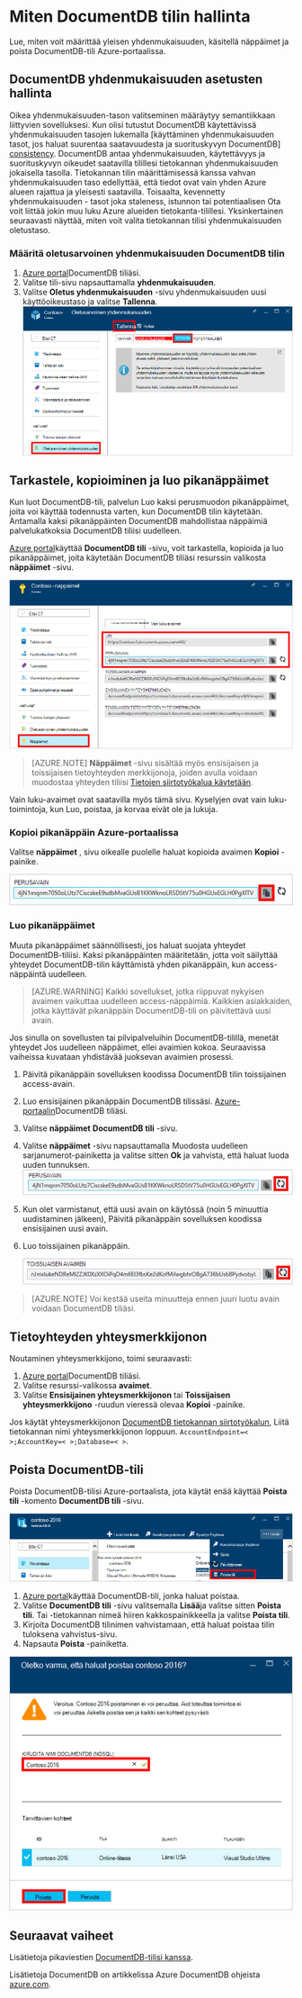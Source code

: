 <properties
    pageTitle="DocumentDB-tilin kautta Azure-portaalin hallinta | Microsoft Azure"
    description="Opi hallitsemaan DocumentDB-tilisi kautta Azure-portaalissa. Etsi artikkelista Azure-portaalin avulla voit tarkastella, kopioida, poistaa ja käyttää tilit."
    keywords="Azure-portaaliin, documentdb, azure, Microsoft azure"
    services="documentdb"
    documentationCenter=""
    authors="kirillg"
    manager="jhubbard"
    editor="cgronlun"/>

<tags
    ms.service="documentdb"
    ms.workload="data-services"
    ms.tgt_pltfrm="na"
    ms.devlang="na"
    ms.topic="article"
    ms.date="10/14/2016"
    ms.author="kirillg"/>

# <a name="how-to-manage-a-documentdb-account"></a>Miten DocumentDB tilin hallinta

Lue, miten voit määrittää yleisen yhdenmukaisuuden, käsitellä näppäimet ja poista DocumentDB-tili Azure-portaalissa.

## <a id="consistency"></a>DocumentDB yhdenmukaisuuden asetusten hallinta

Oikea yhdenmukaisuuden-tason valitseminen määräytyy semantiikkaan liittyvien sovelluksesi. Kun olisi tutustut DocumentDB käytettävissä yhdenmukaisuuden tasojen lukemalla [käyttäminen yhdenmukaisuuden tasot, jos haluat suurentaa saatavuudesta ja suorituskyvyn DocumentDB] [consistency]. DocumentDB antaa yhdenmukaisuuden, käytettävyys ja suorituskyvyn oikeudet saatavilla tilillesi tietokannan yhdenmukaisuuden jokaisella tasolla. Tietokannan tilin määrittämisessä kanssa vahvan yhdenmukaisuuden taso edellyttää, että tiedot ovat vain yhden Azure alueen rajattua ja yleisesti saatavilla. Toisaalta, kevennetty yhdenmukaisuuden - tasot joka staleness, istunnon tai potentiaalisen Ota voit liittää jokin muu luku Azure alueiden tietokanta-tilillesi. Yksinkertainen seuraavasti näyttää, miten voit valita tietokannan tilisi yhdenmukaisuuden oletustaso. 

### <a name="to-specify-the-default-consistency-for-a-documentdb-account"></a>Määritä oletusarvoinen yhdenmukaisuuden DocumentDB tilin

1. [Azure portal](https://portal.azure.com/)DocumentDB tiliäsi.
2. Valitse tili-sivu napsauttamalla **yhdenmukaisuuden**.
3. Valitse **Oletus yhdenmukaisuuden** -sivu yhdenmukaisuuden uusi käyttöoikeustaso ja valitse **Tallenna**.
    ![Oletusarvoinen yhdenmukaisuuden istunnon][5]

## <a id="keys"></a>Tarkastele, kopioiminen ja luo pikanäppäimet
Kun luot DocumentDB-tili, palvelun Luo kaksi perusmuodon pikanäppäimet, joita voi käyttää todennusta varten, kun DocumentDB tilin käytetään. Antamalla kaksi pikanäppäinten DocumentDB mahdollistaa näppäimiä palvelukatkoksia DocumentDB tiliisi uudelleen. 

[Azure portal](https://portal.azure.com/)käyttää **DocumentDB tili** -sivu, voit tarkastella, kopioida ja luo pikanäppäimet, joita käytetään DocumentDB tiliäsi resurssin valikosta **näppäimet** -sivu.

![Azure Portal näyttökuva näppäimet-sivu](./media/documentdb-manage-account/keys.png)

> [AZURE.NOTE] **Näppäimet** -sivu sisältää myös ensisijaisen ja toissijaisen tietoyhteyden merkkijonoja, joiden avulla voidaan muodostaa yhteyden tiliisi [Tietojen siirtotyökalua käytetään](documentdb-import-data.md).

Vain luku-avaimet ovat saatavilla myös tämä sivu. Kyselyjen ovat vain luku-toimintoja, kun Luo, poistaa, ja korvaa eivät ole ja lukuja.

### <a name="copy-an-access-key-in-the-azure-portal"></a>Kopioi pikanäppäin Azure-portaalissa

Valitse **näppäimet** , sivu oikealle puolelle haluat kopioida avaimen **Kopioi** -painike.

![Näyttäminen ja kopioiminen pikanäppäin Azure-portaalissa näppäimet-sivu](./media/documentdb-manage-account/copykeys.png)

### <a name="regenerate-access-keys"></a>Luo pikanäppäimet

Muuta pikanäppäimet säännöllisesti, jos haluat suojata yhteydet DocumentDB-tiliisi. Kaksi pikanäppäinten määritetään, jotta voit säilyttää yhteydet DocumentDB-tilin käyttämistä yhden pikanäppäin, kun access-näppäintä uudelleen.

> [AZURE.WARNING] Kaikki sovellukset, jotka riippuvat nykyisen avaimen vaikuttaa uudelleen access-näppäimiä. Kaikkien asiakkaiden, jotka käyttävät pikanäppäin DocumentDB-tili on päivitettävä uusi avain.

Jos sinulla on sovellusten tai pilvipalveluihin DocumentDB-tilillä, menetät yhteydet Jos uudelleen näppäimet, ellei avaimien kokoa. Seuraavissa vaiheissa kuvataan yhdistävää juoksevan avaimien prosessi.

1. Päivitä pikanäppäin sovelluksen koodissa DocumentDB tilin toissijainen access-avain.
2. Luo ensisijainen pikanäppäin DocumentDB tilissäsi. [Azure-portaalin](https://portal.azure.com/)DocumentDB tiliäsi.
3. Valitse **näppäimet** **DocumentDB tili** -sivu.
4. Valitse **näppäimet** -sivu napsauttamalla Muodosta uudelleen sarjanumerot-painiketta ja valitse sitten **Ok** ja vahvista, että haluat luoda uuden tunnuksen.
    ![Luo pikanäppäimet](./media/documentdb-manage-account/regenerate-keys.png)

5. Kun olet varmistanut, että uusi avain on käytössä (noin 5 minuuttia uudistaminen jälkeen), Päivitä pikanäppäin sovelluksen koodissa ensisijainen uusi avain.
6. Luo toissijainen pikanäppäin.

    ![Luo pikanäppäimet](./media/documentdb-manage-account/regenerate-secondary-key.png)


> [AZURE.NOTE] Voi kestää useita minuutteja ennen juuri luotu avain voidaan DocumentDB tiliäsi.

## <a name="get-the--connection-string"></a>Tietoyhteyden yhteysmerkkijonon

Noutaminen yhteysmerkkijono, toimi seuraavasti: 

1. [Azure portal](https://portal.azure.com)DocumentDB tiliäsi.
2. Valitse resurssi-valikossa **avaimet**.
3. Valitse **Ensisijainen yhteysmerkkijonon** tai **Toissijaisen yhteysmerkkijono** -ruudun vieressä olevaa **Kopioi** -painike. 

Jos käytät yhteysmerkkijonon [DocumentDB tietokannan siirtotyökalun](documentdb-import-data.md), Liitä tietokannan nimi yhteysmerkkijonon loppuun. `AccountEndpoint=< >;AccountKey=< >;Database=< >`.

## <a id="delete"></a>Poista DocumentDB-tili
Poista DocumentDB-tilisi Azure-portaalista, jota käytät enää käyttää **Poista tili** -komento **DocumentDB tili** -sivu.

![Voit poistaa Azure-portaalissa on DocumentDB-tili](./media/documentdb-manage-account/deleteaccount.png)


1. [Azure portal](https://portal.azure.com/)käyttää DocumentDB-tili, jonka haluat poistaa.
2. Valitse **DocumentDB tili** -sivu valitsemalla **Lisää**ja valitse sitten **Poista tili**. Tai -tietokannan nimeä hiiren kakkospainikkeella ja valitse **Poista tili**.
3. Kirjoita DocumentDB tilinimen vahvistamaan, että haluat poistaa tilin tuloksena vahvistus-sivu.
4. Napsauta **Poista** -painiketta.

![Voit poistaa Azure-portaalissa on DocumentDB-tili](./media/documentdb-manage-account/delete-account-confirm.png)

## <a id="next"></a>Seuraavat vaiheet

Lisätietoja pikaviestien [DocumentDB-tilisi kanssa](http://go.microsoft.com/fwlink/p/?LinkId=402364).

Lisätietoja DocumentDB on artikkelissa Azure DocumentDB ohjeista [azure.com](http://go.microsoft.com/fwlink/?LinkID=402319&clcid=0x409).


<!--Image references-->
[1]: ./media/documentdb-manage-account/documentdb_add_region-1.png
[2]: ./media/documentdb-manage-account/documentdb_add_region-2.png
[3]: ./media/documentdb-manage-account/documentdb_change_write_region-1.png
[4]: ./media/documentdb-manage-account/documentdb_change_write_region-2.png
[5]: ./media/documentdb-manage-account/documentdb_change_consistency-1.png
[6]: ./media/documentdb-manage-account/chooseandsaveconsistency.png

<!--Reference style links - using these makes the source content way more readable than using inline links-->
[bcdr]: https://azure.microsoft.com/documentation/articles/best-practices-availability-paired-regions/
[consistency]: https://azure.microsoft.com/documentation/articles/documentdb-consistency-levels/
[azureregions]: https://azure.microsoft.com/en-us/regions/#services
[offers]: https://azure.microsoft.com/en-us/pricing/details/documentdb/
